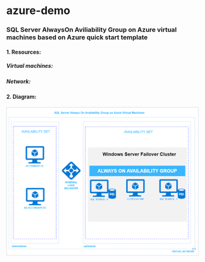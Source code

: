 # azure-demo
### SQL Server AlwaysOn Aviliability Group on Azure virtual machines based on Azure quick start template

#### 1. Resources:

##### Virtual machines:

##### Network:


#### 2. Diagram: 

![](https://github.com/vmaaik/azure-demo/blob/master/diagram/DemoDiagram1.png?raw=true)
